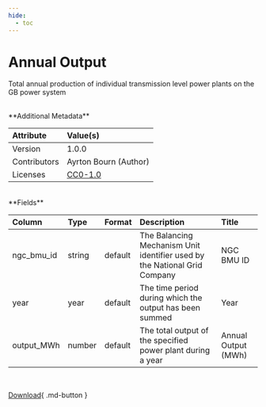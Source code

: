 ```yaml
---
hide:
  - toc
---
```


# Annual Output



Total annual production of individual transmission level power plants on the GB power system

<br>
**Additional Metadata**

| Attribute    | Value(s)                                                      |
|:-------------|:--------------------------------------------------------------|
| Version      | 1.0.0                                                         |
| Contributors | Ayrton  Bourn (Author)                                        |
| Licenses     | [CC0-1.0](https://creativecommons.org/publicdomain/zero/1.0/) |








<br>
**Fields**

| Column     | Type   | Format   | Description                                                               | Title               |
|:-----------|:-------|:---------|:--------------------------------------------------------------------------|:--------------------|
| ngc_bmu_id | string | default  | The Balancing Mechanism Unit identifier used by the National Grid Company | NGC BMU ID          |
| year       | year   | default  | The time period during which the output has been summed                   | Year                |
| output_MWh | number | default  | The total output of the specified power plant during a year               | Annual Output (MWh) |

<br>

[Download](https://osuked.github.io/Power-Station-Dictionary/attribute_sources/annual-output/annual-output.csv){ .md-button }

<br>
